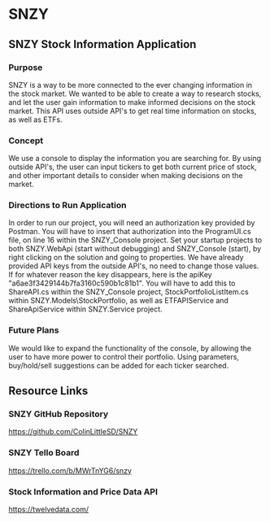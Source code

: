 # SNZY

## SNZY Stock Information Application
### Purpose


SNZY is a way to be more connected to the ever changing information in the stock market. We wanted to be able to create a way to research stocks, and let the user gain information to make informed decisions on the stock market. This API uses outside API's to get real time information on stocks, as well as ETFs.

### Concept
We use a console to display the information you are searching for. By using outside API's, the user can input tickers to get both current price of stock, and other important details to consider when making decisions on the market.

### Directions to Run Application
In order to run our project, you will need an authorization key provided by Postman. You will have to insert that authorization into the ProgramUI.cs file, on line 16 within the SNZY_Console project. Set your startup projects to both SNZY.WebApi (start without debugging) and SNZY_Console (start), by right clicking on the solution and going to properties. We have already provided API keys from the outside API's, no need to change those values. If for whatever reason the key disappears, here is the apiKey "a6ae3f3429144b7fa3160c590b1c81b1". You will have to add this to ShareAPI.cs within the SNZY_Console project, StockPortfolioListItem.cs within SNZY.Models\StockPortfolio, as well as ETFAPIService and ShareApiService within SNZY.Service project.


### Future Plans
We would like to expand the functionality of the console, by allowing the user to have more power to control their portfolio. Using parameters, buy/hold/sell suggestions can be added for each ticker searched.

## Resource Links
### SNZY GitHub Repository
https://github.com/ColinLittleSD/SNZY

### SNZY Tello Board
https://trello.com/b/MWrTnYG6/snzy

### Stock Information and Price Data API
https://twelvedata.com/
